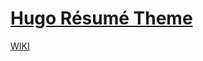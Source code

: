 # [Hugo Résumé Theme](https://github.com/HugoBlox/theme-resume)

[WIKI](https://github.com/TwYst3r/resume/wiki#put-hugo-in-front-apache)
